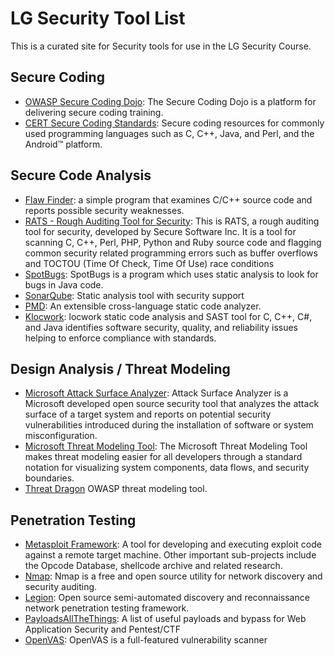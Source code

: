 # LG Security Tool List
This is a curated site for Security tools for use in the LG Security Course. 

## Secure Coding
* [OWASP Secure Coding Dojo](https://github.com/OWASP/SecureCodingDojo): The Secure Coding Dojo is a platform for delivering secure coding training.
* [CERT Secure Coding
  Standards](https://wiki.sei.cmu.edu/confluence/display/seccode): Secure coding
  resources for commonly used programming languages such as C, C++, Java, and Perl, and the Android™ platform.

## Secure Code Analysis
  * [Flaw Finder](https://dwheeler.com/flawfinder): a simple program that examines C/C++ source code and reports possible security weaknesses.
  * [RATS - Rough Auditing Tool for
    Security](https://github.com/andrew-d/rough-auditing-tool-for-security): This is RATS, a rough auditing tool for security, developed by Secure
Software Inc.  It is a tool for scanning C, C++, Perl, PHP, Python 
and Ruby source code and flagging common security related programming
errors such as buffer overflows and TOCTOU (Time Of Check, Time Of
Use) race conditions
* [SpotBugs](https://spotbugs.github.io/): SpotBugs is a program which uses static analysis to look for bugs in Java code.
* [SonarQube](https://www.sonarqube.org/features/security): Static analysis tool
  with security support
* [PMD](https://pmd.github.io): An extensible cross-language static code analyzer.
* [Klocwork](https://www.perforce.com/products/klocwork): locwork static code analysis and SAST tool for C, C++, C#, and Java identifies software security, quality, and reliability issues helping to enforce compliance with standards.

## Design Analysis / Threat Modeling
 * [Microsoft Attack Surface Analyzer](https://github.com/Microsoft/AttackSurfaceAnalyzer): Attack Surface Analyzer is a Microsoft developed open source security tool that analyzes the attack surface of a target system and reports on potential security vulnerabilities introduced during the installation of software or system misconfiguration.
 *  [Microsoft Threat Modeling Tool](https://aka.ms/threatmodelingtool): The Microsoft Threat Modeling Tool makes threat modeling easier for all developers through a standard notation for visualizing system components, data flows, and security boundaries.
 *  [Threat Dragon](https://jeffgennari.github.io/LGSecurityToolList) OWASP threat modeling tool.
  
## Penetration Testing
* [Metasploit Framework](https://github.com/rapid7/metasploit-framework): A tool for developing and executing exploit code against a remote target machine. Other important sub-projects include the Opcode Database, shellcode archive and related research.
* [Nmap](https://nmap.org): Nmap is a free and open source utility for network discovery and security auditing.
* [Legion](https://github.com/GoVanguard/legion): Open source semi-automated discovery and reconnaissance network penetration testing framework.
* [PayloadsAllTheThings](https://github.com/swisskyrepo/PayloadsAllTheThings): A list of useful payloads and bypass for Web Application Security and Pentest/CTF
* [OpenVAS](https://www.openvas.org/): OpenVAS is a full-featured vulnerability scanner
